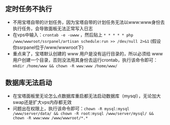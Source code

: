 ## 定时任务不执行
- 不用宝塔自带的计划任务，因为宝塔自带的计划任务无法以www:www身份去执行任务，会导致面板无法正常写入日志
- 在vps中输入：`crontab -e -uwww` ，然后贴上 `* * * * * php /www/wwwroot/ssrpanel/artisan schedule:run >> /dev/null 2>&1` (假设你ssrpanel位于/www/wwwroot下)
- 重点来了，宝塔默认创建的 www 用户是没有运行目录的，所以必须给 www 用户创建一个目录，否则没法用其身份去运行crontab，执行该命令即可：`mkdir /home/www && chown -R www:www /home/www/`


## 数据库无法启动
- 在宝塔面板里无论怎么点数据库重启都无法启动数据库（mysql），无论加大swap还是扩大vps内存都无效
- 问题出在权限上，执行该命令即可：`chown -R mysql:mysql /www/server/data/ && chown -R root:mysql /www/server/mysql/ && chown -R www:www /www/wwwroot/*.*`